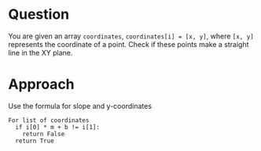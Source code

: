 # Question
You are given an array ```coordinates```, ```coordinates[i] = [x, y]```, where ```[x, y]``` represents the coordinate of a point. 
Check if these points make a straight line in the XY plane.

# Approach
Use the formula for slope and y-coordinates

```
For list of coordinates
  if i[0] * m + b != i[1]:
    return False
  return True
 ```
       
